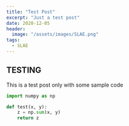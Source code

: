 ```yaml
---
title: "Test Post"
excerpt: "Just a test post"
date: 2020-12-05
header:
  image: "/assets/images/SLAE.png"
tags:
  - SLAE
---
```


## TESTING

This is a test  post only with some sample code

```python
import numpy as np

def test(x, y):
	z = np.sum)x, y)
	return z
```